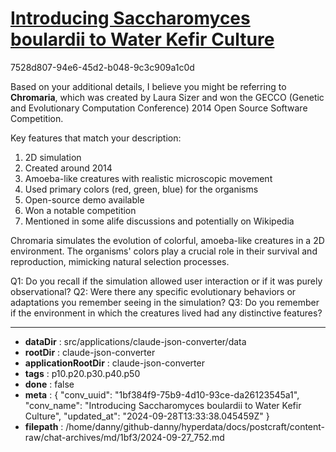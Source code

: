 # [Introducing Saccharomyces boulardii to Water Kefir Culture](https://claude.ai/chat/1bf384f9-75b9-4d10-93ce-da26123545a1)

7528d807-94e6-45d2-b048-9c3c909a1c0d

 Based on your additional details, I believe you might be referring to **Chromaria**, which was created by Laura Sizer and won the GECCO (Genetic and Evolutionary Computation Conference) 2014 Open Source Software Competition.

Key features that match your description:

1. 2D simulation
2. Created around 2014
3. Amoeba-like creatures with realistic microscopic movement
4. Used primary colors (red, green, blue) for the organisms
5. Open-source demo available
6. Won a notable competition
7. Mentioned in some alife discussions and potentially on Wikipedia

Chromaria simulates the evolution of colorful, amoeba-like creatures in a 2D environment. The organisms' colors play a crucial role in their survival and reproduction, mimicking natural selection processes.

Q1: Do you recall if the simulation allowed user interaction or if it was purely observational?
Q2: Were there any specific evolutionary behaviors or adaptations you remember seeing in the simulation?
Q3: Do you remember if the environment in which the creatures lived had any distinctive features?

---

* **dataDir** : src/applications/claude-json-converter/data
* **rootDir** : claude-json-converter
* **applicationRootDir** : claude-json-converter
* **tags** : p10.p20.p30.p40.p50
* **done** : false
* **meta** : {
  "conv_uuid": "1bf384f9-75b9-4d10-93ce-da26123545a1",
  "conv_name": "Introducing Saccharomyces boulardii to Water Kefir Culture",
  "updated_at": "2024-09-28T13:33:38.045459Z"
}
* **filepath** : /home/danny/github-danny/hyperdata/docs/postcraft/content-raw/chat-archives/md/1bf3/2024-09-27_752.md